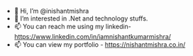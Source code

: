 - 👋 Hi, I’m @inishantmishra
- 👀 I’m interested in .Net and technology stuffs. 
- 📫 You can reach me using my linkedin- https://www.linkedin.com/in/iamnishantkumarmishra/
- 📫 You can view my portfolio - https://nishantmishra.co.in/



